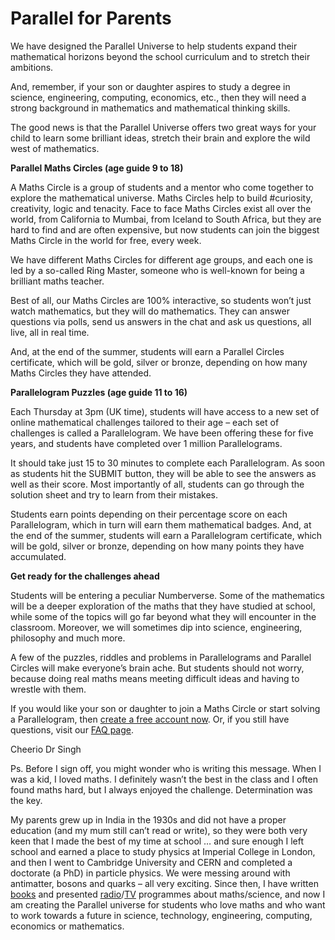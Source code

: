 # Parallel for Parents

We have designed the Parallel Universe to help students expand their mathematical horizons beyond the school curriculum and to stretch their ambitions.

And, remember, if your son or daughter aspires to study a degree in science, engineering, computing, economics, etc., then they will need a strong background in mathematics and mathematical thinking skills.

The good news is that the Parallel Universe offers two great ways for your child to learn some brilliant ideas, stretch their brain and explore the wild west of mathematics.

__Parallel Maths Circles (age guide 9 to 18)__

A Maths Circle is a group of students and a mentor who come together to explore the mathematical universe. Maths Circles help to build #curiosity, creativity, logic and tenacity. Face to face Maths Circles exist all over the world, from California to Mumbai, from Iceland to South Africa, but they are hard to find and are often expensive, but now students can join the biggest Maths Circle in the world for free, every week.

We have different Maths Circles for different age groups, and each one is led by a so-called Ring Master, someone who is well-known for being a brilliant maths teacher.

Best of all, our Maths Circles are 100% interactive, so students won’t just watch mathematics, but they will do mathematics. They can answer questions via polls, send us answers in the chat and ask us questions, all live, all in real time.

And, at the end of the summer, students will earn a Parallel Circles certificate, which will be gold, silver or bronze, depending on how many Maths Circles they have attended.

__Parallelogram Puzzles (age guide 11 to 16)__

Each Thursday at 3pm (UK time), students will have access to a new set of online mathematical challenges tailored to their age – each set of challenges is called a Parallelogram. We have been offering these for five years, and students have completed over 1 million Parallelograms.

It should take just 15 to 30 minutes to complete each Parallelogram. As soon as students hit the SUBMIT button, they will be able to see the answers as well as their score. Most importantly of all, students can go through the solution sheet and try to learn from their mistakes.

Students earn points depending on their percentage score on each Parallelogram, which in turn will earn them mathematical badges. And, at the end of the summer, students will earn a Parallelogram certificate, which will be gold, silver or bronze, depending on how many points they have accumulated.

__Get ready for the challenges ahead__

Students will be entering a peculiar Numberverse. Some of the mathematics will be a deeper exploration of the maths that they have studied at school, while some of the topics will go far beyond what they will encounter in the classroom. Moreover, we will sometimes dip into science, engineering, philosophy and much more.

A few of the puzzles, riddles and problems in Parallelograms and Parallel Circles will make everyone’s brain ache. But students should not worry, because doing real maths means meeting difficult ideas and having to wrestle with them.

If you would like your son or daughter to join a Maths Circle or start solving a Parallelogram, then  [create a free account now](/signup). Or, if you still have questions, visit our [FAQ page](/?faqs).

Cheerio
Dr Singh

Ps. Before I sign off, you might wonder who is writing this message. When I was a kid, I loved maths. I definitely wasn’t the best in the class and I often found maths hard, but I always enjoyed the challenge. Determination was the key.

My parents grew up in India in the 1930s and did not have a proper education (and my mum still can’t read or write), so they were both very keen that I made the best of my time at school … and sure enough I left school and earned a place to study physics at Imperial College in London, and then I went to Cambridge University and CERN and completed a doctorate (a PhD) in particle physics. We were messing around with antimatter, bosons and quarks – all very exciting. Since then, I have written [books](https://www.amazon.co.uk/Books-Simon-Singh/s?rh=n%3A266239%2Cp_27%3ASimon+Singh) and presented [radio](https://www.bbc.co.uk/programmes/p00cl73s/episodes/player)/[TV](https://www.youtube.com/watch?v=qzyvc3v27Qo&ab_channel=VHSVideovault) programmes about maths/science, and now I am creating the Parallel universe for students who love maths and who want to work towards a future in science, technology, engineering, computing, economics or mathematics.
